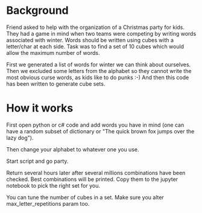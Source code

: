 # Background

Friend asked to help with the organization of a Christmas party for kids. They had a game in mind when two teams were competing by writing words associated with winter. Words should be written using cubes with a letter/char at each side. Task was to find a set of 10 cubes which would allow the maximum number of words.

First we generated a list of words for winter we can think about ourselves. Then we excluded some letters from the alphabet so they cannot write the most obvious curse words, as kids like to do punks :-) And then this code has been written to generate cube sets.

# How it works

First open python or c# code and add words you have in mind (one can have a random subset of dictionary or "The quick brown fox jumps over the lazy dog"). 

Then change your alphabet to whatever one you use. 

Start script and go party. 

Return several hours later after several millions combinations have been checked. Best combinations will be printed. Copy them to the jupyter notebook to pick the right set for you.

You can tune the number of cubes in a set. Make sure you alter max_letter_repetitions param too. 
